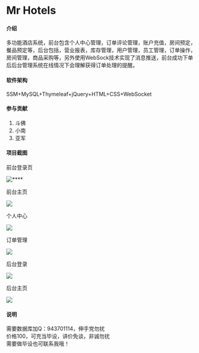 # Mr Hotels

#### 介绍
多功能酒店系统，前台包含个人中心管理，订单评论管理，账户充值，房间预定，餐品预定等，后台包括，营业报表，库存管理，用户管理，员工管理，订单操作，房间管理，商品采购等，另外使用WebSock技术实现了消息推送，前台成功下单后后台管理系统在线情况下会理解获得订单处理的提醒。

#### 软件架构
SSM+MySQL+Thymeleaf+jQuery+HTML+CSS+WebSocket

#### 参与贡献

1.  斗佛
2.  小南
3.  亚军

#### 项目截图

前台登录页

![****](https://gitee.com/doufo_uncle/photo_repository/raw/master/hotel_login.png)

前台主页

![](https://gitee.com/doufo_uncle/photo_repository/raw/master/hotel_index.png)

个人中心

![](https://gitee.com/doufo_uncle/photo_repository/raw/master/hotel_member.png)

订单管理

![](https://gitee.com/doufo_uncle/photo_repository/raw/master/hotel_member_order.png)

后台登录

![](https://gitee.com/doufo_uncle/photo_repository/raw/master/hotel_admin.png)

后台主页

![](https://gitee.com/doufo_uncle/photo_repository/raw/master/hotel_admin_main.png)

#### 说明
需要数据库加Q：943701114，伸手党勿扰<br/>
价格100，可充当毕设，讲价免谈，非诚勿扰<br/>
需要做毕设也可联系我哦！
